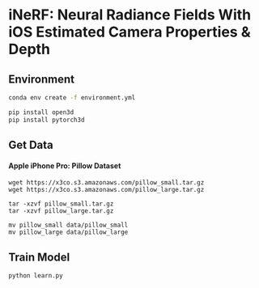 # iNeRF: Neural Radiance Fields With iOS Estimated Camera Properties & Depth

## Environment

```sh
conda env create -f environment.yml
```

```sh
pip install open3d
pip install pytorch3d

```

## Get Data

#### Apple iPhone Pro: Pillow Dataset
```shell
wget https://x3co.s3.amazonaws.com/pillow_small.tar.gz
wget https://x3co.s3.amazonaws.com/pillow_large.tar.gz

tar -xzvf pillow_small.tar.gz
tar -xzvf pillow_large.tar.gz

mv pillow_small data/pillow_small
mv pillow_large data/pillow_large
```

## Train Model

```shell
python learn.py
```
